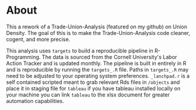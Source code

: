 # About

This a rework of a Trade-Union-Analysis (featured on my github) on Union Density. The goal of this is to make the Trade-Union-Analysis code cleaner, cogent, and more precise.

This analysis uses `targets` to build a reproducible pipeline in R-Programming. The data is sourced from the Cornell University's Labor Action Tracker and is updated monthly. The pipeline is built in entirely in R and is reproducible by running the `targets_.R` file. Paths in `targets_.R` may need to be adjusted to your operating system preferences. `_lanchpad.r` is a self contained scripted meant to grab relevant Rds files in `/objects` and place it in staging file for `tableau` if you have tableau installed locally on your machine you can link `tableau` to the xlsx document for greater automation capabilities.
